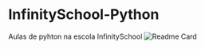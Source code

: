 # InfinitySchool-Python
Aulas de pyhton na escola InfinitySchool
![Readme Card](https://github-readme-stats.vercel.app/api/pin/?username=LuizGSN&repo=InfinitySchool-Python&show_owner&theme=midnight-purple)
